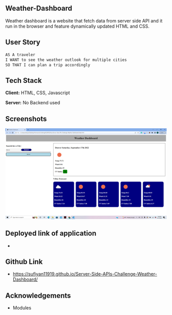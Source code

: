 ## Weather-Dashboard

Weather dashboard is a website that fetch data from server side API and it run in the browser and feature dynamically updated HTML and CSS.



## User Story
```
AS A traveler
I WANT to see the weather outlook for multiple cities
SO THAT I can plan a trip accordingly
```

## Tech Stack

**Client:** HTML, CSS, Javascript

**Server:** No Backend used


## Screenshots

![App Screenshot](https://raw.githubusercontent.com/Sufiyan11919/Server-Side-APIs-Challenge-Weather-Dashboard/main/screenshots/Screenshot%20(190).png)





## Deployed link of application
- 
## Github Link
- https://sufiyan11919.github.io/Server-Side-APIs-Challenge-Weather-Dashboard/

## Acknowledgements
- Modules
